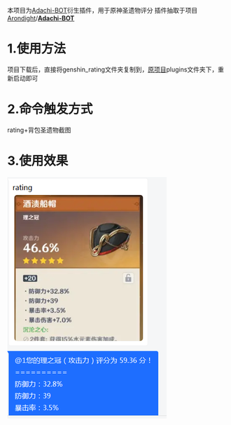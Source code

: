 本项目为[Adachi-BOT](https://github.com/SilveryStar/Adachi-BOT)衍生插件，用于原神圣遗物评分 插件抽取于项目[Arondight](https://github.com/Arondight)/**[Adachi-BOT](https://github.com/Arondight/Adachi-BOT)** 

# 1.使用方法

项目下载后，直接将genshin_rating文件夹复制到，[原项目](https://github.com/SilveryStar/Adachi-BOT)plugins文件夹下，重新启动即可

# 2.命令触发方式

rating+背包圣遗物截图

# 3.使用效果

![img](https://github.com/wickedll/genshin_rating/blob/master/%E4%BD%BF%E7%94%A8%E6%95%88%E6%9E%9C/%E4%BD%BF%E7%94%A8%E6%95%88%E6%9E%9C.png)